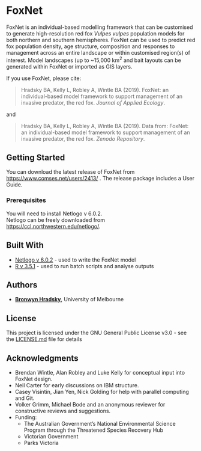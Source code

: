 # FoxNet

FoxNet is an individual-based modelling framework that can be customised to generate high-resolution red fox *Vulpes vulpes* population models for both northern and southern hemispheres.  FoxNet can be used to predict red fox population density, age structure, composition and responses to management across an entire landscape or within customised region(s) of interest. Model landscapes (up to ~15,000 km<sup>2</sup> and bait layouts can be generated within FoxNet or imported as GIS layers. 

If you use FoxNet, please cite:

> Hradsky BA, Kelly L, Robley A, Wintle BA (2019). FoxNet: an individual-based model framework to support management of an invasive predator, the red fox. *Journal of Applied Ecology*.

and

> Hradsky BA, Kelly L, Robley A, Wintle BA (2019). Data from: FoxNet: an individual-based model framework to support management of an invasive predator, the red fox. *Zenodo Repository*.

## Getting Started

You can download the latest release of FoxNet from <https://www.comses.net/users/2413/> .  The release package includes a User Guide.

### Prerequisites

You will need to install Netlogo v 6.0.2.  
Netlogo can be freely downloaded from https://ccl.northwestern.edu/netlogo/. 

## Built With

* [Netlogo v 6.0.2](https://ccl.northwestern.edu/netlogo/) - used to write the FoxNet model
* [R v 3.5.1](https://www.rstudio.com/) - used to run batch scripts and analyse outputs

## Authors

* [**Bronwyn Hradsky**](https://github.com/bhradsky), University of Melbourne

## License

This project is licensed under the GNU General Public License v3.0 - see the [LICENSE.md](LICENSE.md) file for details

## Acknowledgments

* Brendan Wintle, Alan Robley and Luke Kelly for conceptual input into FoxNet design.
* Neil Carter for early discussions on IBM structure.
* Casey Visintin, Jian Yen, Nick Golding for help with parallel computing and Git.
* Volker Grimm, Michael Bode and an anonymous reviewer for constructive reviews and suggestions.
* Funding: 
  * The Australian Government’s National Environmental Science Program through the Threatened Species Recovery Hub
  * Victorian Government
  * Parks Victoria

